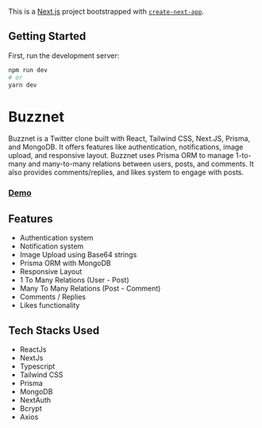This is a [Next.js](https://nextjs.org/) project bootstrapped with [`create-next-app`](https://github.com/vercel/next.js/tree/canary/packages/create-next-app).

## Getting Started

First, run the development server:

```bash
npm run dev
# or
yarn dev
```
# Buzznet

Buzznet is a Twitter clone built with React, Tailwind CSS, Next.JS, Prisma, and MongoDB. It offers features like authentication, notifications, image upload, and responsive layout. Buzznet uses Prisma ORM to manage 1-to-many and many-to-many relations between users, posts, and comments. It also provides comments/replies, and likes system to engage with posts.

### [Demo](https://buzznet-tweet.vercel.app)


## Features

- Authentication system
- Notification system
- Image Upload using Base64 strings
- Prisma ORM with MongoDB
- Responsive Layout
- 1 To Many Relations (User - Post)
- Many To Many Relations (Post - Comment)
- Comments / Replies
- Likes functionality


## Tech Stacks Used

- ReactJs
- NextJs
- Typescript
- Tailwind CSS
- Prisma
- MongoDB
- NextAuth
- Bcrypt
- Axios


